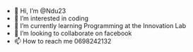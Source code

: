 - 👋 Hi, I’m @Ndu23
- 👀 I’m interested in coding
- 🌱 I’m currently learning Programming at the Innovation Lab
- 💞️ I’m looking to collaborate on facebook
- 📫 How to reach me 0698242132

<!---
Ndu23/Ndu23 is a ✨ special ✨ repository because its `README.md` (this file) appears on your GitHub profile.
You can click the Preview link to take a look at your changes.
--->
